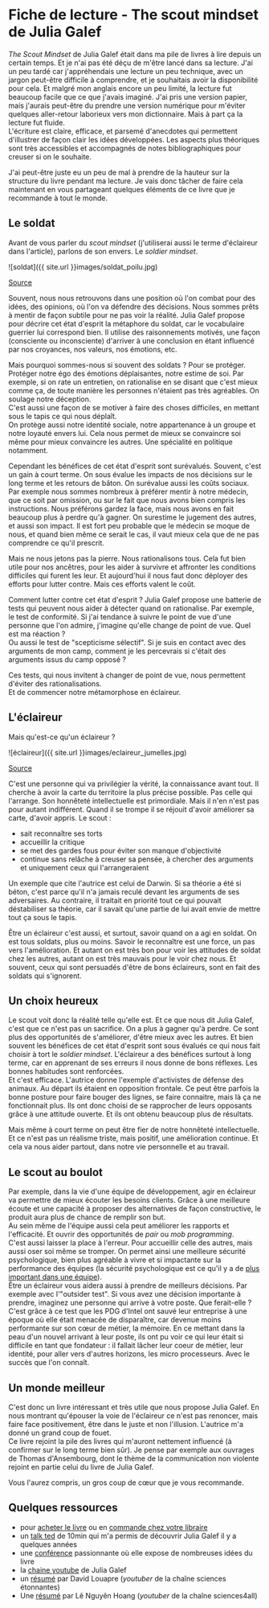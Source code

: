 # Fiche de lecture - The scout mindset de Julia Galef

*The Scout Mindset* de Julia Galef était dans ma pile de livres à lire depuis un certain temps. 
Et je n'ai pas été déçu de m'être lancé dans sa lecture. 
J'ai un peu tardé car j'appréhendais une lecture un peu technique, avec un jargon peut-être difficile à comprendre, et je souhaitais avoir la disponibilité pour cela. 
Et malgré mon anglais encore un peu limité, la lecture fut beaucoup facile que ce que j'avais imaginé. 
J'ai pris une version papier, mais j'aurais peut-être du prendre une version numérique pour m'éviter quelques aller-retour laborieux vers mon dictionnaire. 
Mais à part ça la lecture fut fluide.  
L'écriture est claire, efficace, et parsemé d'anecdotes qui permettent d'illustrer de façon clair les idées développées. 
Les aspects plus théoriques sont très accessibles et accompagnés de notes bibliographiques pour creuser si on le souhaite. 

J'ai peut-être juste eu un peu de mal à prendre de la hauteur sur la structure du livre pendant ma lecture. 
Je vais donc tâcher de faire cela maintenant en vous partageant quelques éléments de ce livre que je recommande à tout le monde. 

## Le soldat
Avant de vous parler du *scout mindset* (j'utiliserai aussi le terme d'éclaireur dans l'article), parlons de son envers. 
Le *soldier mindset*.  

![soldat]({{ site.url }}images/soldat_poilu.jpg)

[Source](https://commons.wikimedia.org/wiki/File:1915_groupe_de_soldat_du_66e_RI.JPG)

Souvent, nous nous retrouvons dans une position où l'on combat pour des idées, des opinions, où l'on va défendre des décisions. 
Nous sommes prêts à mentir de façon subtile pour ne pas voir la réalité. 
Julia Galef propose pour décrire cet état d'esprit la métaphore du soldat, car le vocabulaire guerrier lui correspond bien. 
Il utilise des raisonnements motivés, une façon (consciente ou inconsciente) d'arriver à une conclusion en étant influencé par nos croyances, nos valeurs, nos émotions, etc. 

Mais pourquoi sommes-nous si souvent des soldats ? 
Pour se protéger.  
Protéger notre égo des émotions déplaisantes, notre estime de soi. 
Par exemple, si on rate un entretien, on rationalise en se disant que c'est mieux comme ça, de toute manière les personnes n'étaient pas très agréables. 
On soulage notre déception.  
C'est aussi une façon de se motiver à faire des choses difficiles, en mettant sous le tapis ce qui nous déplaît.  
On protège aussi notre identité sociale, notre appartenance à un groupe et notre loyauté envers lui. 
Cela nous permet de mieux se convaincre soi même pour mieux convaincre les autres. 
Une spécialité en politique notamment. 

Cependant les bénéfices de cet état d'esprit sont surévalués. 
Souvent, c'est un gain à court terme. 
On sous évalue les impacts de nos décisions sur le long terme et les retours de bâton. 
On surévalue aussi les coûts sociaux. 
Par exemple nous sommes nombreux à préférer mentir à notre médecin, que ce soit par omission, ou sur le fait que nous avons bien compris les instructions. 
Nous préférons gardez la face, mais nous avons en fait beaucoup plus à perdre qu'à gagner. 
On surestime le jugement des autres, et aussi son impact. 
Il est fort peu probable que le médecin se moque de nous, et quand bien même ce serait le cas, il vaut mieux cela que de ne pas comprendre ce qu'il prescrit. 

Mais ne nous jetons pas la pierre. 
Nous rationalisons tous. 
Cela fut bien utile pour nos ancêtres, pour les aider à survivre et affronter les conditions difficiles qui furent les leur. 
Et aujourd'hui il nous faut donc déployer des efforts pour lutter contre. 
Mais ces efforts valent le coût. 

Comment lutter contre cet état d'esprit ? 
Julia Galef propose une batterie de tests qui peuvent nous aider à détecter quand on rationalise. 
Par exemple, le test de conformité. 
Si j'ai tendance à suivre le point de vue d'une personne que l'on admire, j'imagine qu'elle change de point de vue. 
Quel est ma réaction ?  
Ou aussi le test de "scepticisme sélectif". 
Si je suis en contact avec des arguments de mon camp, comment je les percevrais si c'était des arguments issus du camp opposé ? 

Ces tests, qui nous invitent à changer de point de vue, nous permettent d'éviter des rationalisations.  
Et de commencer notre métamorphose en éclaireur. 

## L'éclaireur
Mais qu'est-ce qu'un éclaireur ? 

![éclaireur]({{ site.url }}images/eclaireur_jumelles.jpg)

[Source](https://www.flickr.com/photos/67611651@N03/13610540345)

C'est une personne qui va privilégier la vérité, la connaissance avant tout. 
Il cherche à avoir la carte du territoire la plus précise possible. 
Pas celle qui l'arrange. 
Son honnêteté intellectuelle est primordiale. 
Mais il n'en n'est pas pour autant indifférent. 
Quand il se trompe il se réjouit d'avoir améliorer sa carte, d'avoir appris. 
Le scout : 
* sait reconnaître ses torts
* accueillir la critique
* se met des gardes fous pour éviter son manque d'objectivité
* continue sans relâche à creuser sa pensée, à chercher des arguments et uniquement ceux qui l'arrangeraient

Un exemple que cite l'autrice est celui de Darwin. 
Si sa théorie a été si béton, c'est parce qu'il n'a jamais reculé devant les arguments de ses adversaires. 
Au contraire, il traitait en priorité tout ce qui pouvait déstabiliser sa théorie, car il savait qu'une partie de lui avait envie de mettre tout ça sous le tapis. 

Être un éclaireur c'est aussi, et surtout, savoir quand on a agi en soldat. 
On est tous soldats, plus ou moins. 
Savoir le reconnaître est une force, un pas vers l'amélioration. 
Et autant on est très bon pour voir les attitudes de soldat chez les autres, autant on est très mauvais pour le voir chez nous. 
Et souvent, ceux qui sont persuadés d'être de bons éclaireurs, sont en fait des soldats qui s'ignorent. 

## Un choix heureux
Le scout voit donc la réalité telle qu'elle est. 
Et ce que nous dit Julia Galef, c'est que ce n'est pas un sacrifice. 
On a plus à gagner qu'à perdre. 
Ce sont plus des opportunités de s'améliorer, d'être mieux avec les autres. 
Et bien souvent les bénéfices de cet état d'esprit sont sous évalués ce qui nous fait choisir à tort le *soldier mindset*. 
L'éclaireur a des bénéfices surtout à long terme, car en apprenant de ses erreurs il nous donne de bons réflexes. 
Les bonnes habitudes sont renforcées.  
Et c'est efficace. 
L'autrice donne l'exemple d'activistes de défense des animaux. 
Au départ ils étaient en opposition frontale. 
Ce peut être parfois la bonne posture pour faire bouger des lignes, se faire connaitre, mais là ça ne fonctionnait plus. 
Ils ont donc choisi de se rapprocher de leurs opposants grâce à une attitude ouverte. 
Et ils ont obtenu beaucoup plus de résultats. 

Mais même à court terme on peut être fier de notre honnêteté intellectuelle. 
Et ce n'est pas un réalisme triste, mais positif, une amélioration continue. 
Et cela va nous aider partout, dans notre vie personnelle et au travail. 

## Le scout au boulot
Par exemple, dans la vie d'une équipe de développement, agir en éclaireur va permettre de mieux écouter les besoins clients. 
Grâce à une meilleure écoute et une capacité à proposer des alternatives de façon constructive, le produit aura plus de chance de remplir son but.  
Au sein même de l'équipe aussi cela peut améliorer les rapports et l'efficacité. 
Et ouvrir des opportunités de *pair* ou *mob programming*.  
C'est aussi laisser la place à l'erreur.
Pour accueillir celle des autres, mais aussi oser soi même se tromper. 
On permet ainsi une meilleure sécurité psychologique, bien plus agréable à vivre et si impactante sur la performance des équipes (la sécurité psychologique est ce qu'il y a de [plus important dans une équipe](https://rework.withgoogle.com/guides/understanding-team-effectiveness/steps/foster-psychological-safety/)).  
Être un éclaireur vous aidera aussi à prendre de meilleurs décisions. 
Par exemple avec l'"outsider test". 
Si vous avez une décision importante à prendre, imaginez une personne qui arrive à votre poste. 
Que ferait-elle ? 
C'est grâce à ce test que les PDG d'Intel ont sauvé leur entreprise à une époque où elle était menacée de disparaître, car devenue moins performante sur son cœur de métier, la mémoire. 
En ce mettant dans la peau d'un nouvel arrivant à leur poste, ils ont pu voir ce qui leur était si difficile en tant que fondateur : 
il fallait lâcher leur coeur de métier, leur identité, pour aller vers d'autres horizons, les micro processeurs. 
Avec le succès que l'on connaît. 

## Un monde meilleur
C'est donc un livre intéressant et très utile que nous propose Julia Galef. 
En nous montrant qu'épouser la voie de l'éclaireur ce n'est pas renoncer, mais faire face positivement, être dans le juste et non l'illusion. 
L'autrice m'a donné un grand coup de fouet.  
Ce livre rejoint la pile des livres qui m'auront nettement influencé (à confirmer sur le long terme bien sûr). 
Je pense par exemple aux ouvrages de Thomas d'Ansembourg, dont le thème de la communication non violente rejoint en partie celui du livre de Julia Galef. 

Vous l'aurez compris, un gros coup de cœur que je vous recommande. 

## Quelques ressources
* pour [acheter le livre](https://www.amazon.fr/Scout-Mindset-Perils-Defensive-Thinking/dp/0735217556) ou en [commande chez votre libraire](https://www.placedeslibraires.fr/livre/9780593189269-the-scout-mindset-why-some-people-see-things-clearly-and-others-don-t-julia-galef/)
* un [talk ted](https://www.fnac.com/livre-numerique/a14820809/Julia-Galef-The-Scout-Mindset) de 10min qui m'a permis de découvrir Julia Galef il y a quelques années
* une [conférence](https://www.youtube.com/watch?v=yfRC8ZgBXZw) passionnante où elle expose de nombreuses idées du livre
* la [chaine youtube](https://www.youtube.com/@measureofdoubt) de Julia Galef
* un [résumé](https://scienceetonnante.com/2021/07/23/scout-mindset-flus/) par David Louapre (*youtuber* de la chaîne sciences étonnantes)
* Une [résumé](https://www.youtube.com/watch?v=EZfNX4U63hc) par Lê Nguyên Hoang (*youtuber* de la chaîne sciences4all)